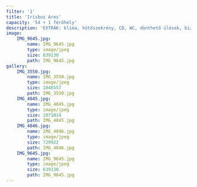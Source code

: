 ```yaml
---
filter: '1'
title: 'Irisbus Ares'
capacity: '54 + 1 férőhely'
description: 'EXTRÁK: klíma, hűtőszekrény, CD, WC, dönthető ülések, biztonsági öv'
image:
    IMG_9645.jpg:
        name: IMG_9645.jpg
        type: image/jpeg
        size: 639130
        path: IMG_9645.jpg
gallery:
    IMG_3550.jpg:
        name: IMG_3550.jpg
        type: image/jpeg
        size: 1046557
        path: IMG_3550.jpg
    IMG_4845.jpg:
        name: IMG_4845.jpg
        type: image/jpeg
        size: 1071014
        path: IMG_4845.jpg
    IMG_4846.jpg:
        name: IMG_4846.jpg
        type: image/jpeg
        size: 729922
        path: IMG_4846.jpg
    IMG_9645.jpg:
        name: IMG_9645.jpg
        type: image/jpeg
        size: 639130
        path: IMG_9645.jpg
---
```

